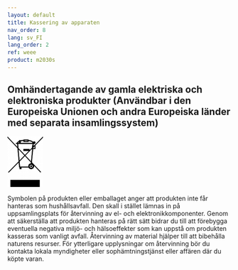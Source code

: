 ```yaml
---
layout: default
title: Kassering av apparaten
nav_order: 8
lang: sv_FI
lang_order: 2
ref: weee
product: m2030s
---
```


## Omhändertagande av gamla elektriska och elektroniska produkter (Användbar i den Europeiska Unionen och andra Europeiska länder med separata insamlingssystem)

<p><img src="/assets/images/weee.png" width="80px" /></p>

Symbolen på produkten eller emballaget anger att produkten inte får hanteras som hushållsavfall. Den skall i stället lämnas in på uppsamlingsplats för återvinning av el- och elektronikkomponenter. Genom att säkerställa att produkten hanteras på rätt sätt bidrar du till att förebygga eventuella negativa miljö- och hälsoeffekter som kan uppstå om produkten kasseras som vanligt avfall. Återvinning av material hjälper till att bibehålla naturens resurser. För ytterligare upplysningar om återvinning bör du kontakta lokala myndigheter eller sophämtningstjänst eller affären där du köpte varan.
